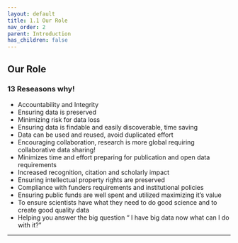```yaml
---
layout: default
title: 1.1 Our Role
nav_order: 2
parent: Introduction
has_children: false
---
```



## Our Role

### 13 Reseasons why! 
- Accountability and Integrity
- Ensuring data is preserved 
- Minimizing risk for data loss
- Ensuring data is findable and easily discoverable, time saving 
- Data can be used and reused, avoid duplicated effort
- Encouraging collaboration, research is more global requiring collaborative data sharing!
- Minimizes time and effort preparing for publication and open data requirements  
- Increased recognition, citation and scholarly impact
- Ensuring intellectual property rights are preserved
- Compliance with funders requirements and institutional policies
- Ensuring public funds are well spent and utilized maximizing it’s value 
- To ensure scientists have what they need to do good science and to create good quality data 
- Helping you answer the big question “ I have big data now what can I do with it?” 



---
